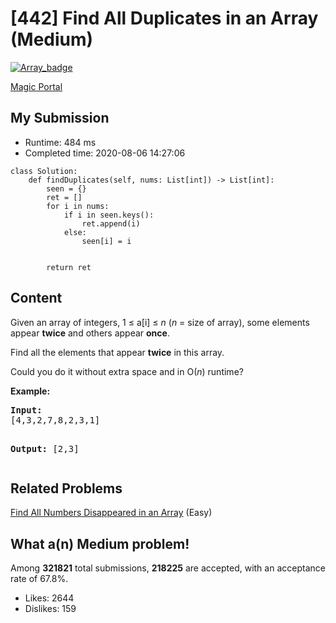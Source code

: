 # [442] Find All Duplicates in an Array (Medium)

[![Array_badge](https://img.shields.io/badge/topic-Array-green.svg)](https://leetcode.com/problems/find-all-duplicates-in-an-array/) 

[Magic Portal](https://leetcode.com/problems/find-all-duplicates-in-an-array/)

## My Submission

- Runtime: 484 ms
- Completed time: 2020-08-06 14:27:06

```python3
class Solution:
    def findDuplicates(self, nums: List[int]) -> List[int]:
        seen = {}
        ret = []
        for i in nums:
            if i in seen.keys():
                ret.append(i)
            else:
                seen[i] = i
                
            
        return ret
```

## Content
<p>Given an array of integers, 1 &le; a[i] &le; <i>n</i> (<i>n</i> = size of array), some elements appear <b>twice</b> and others appear <b>once</b>.</p>

<p>Find all the elements that appear <b>twice</b> in this array.</p>

<p>Could you do it without extra space and in O(<i>n</i>) runtime?</p>
</p>
<p><b>Example:</b><br/>
<pre>
<b>Input:</b>
[4,3,2,7,8,2,3,1]

<b>Output:</b>
[2,3]
</pre>

## Related Problems
[Find All Numbers Disappeared in an Array](https://leetcode.com/problems/find-all-numbers-disappeared-in-an-array/) (Easy) <br>

## What a(n) Medium problem!
Among **321821** total submissions, **218225** are accepted, with an acceptance rate of 67.8%. <br>

- Likes: 2644
- Dislikes: 159

